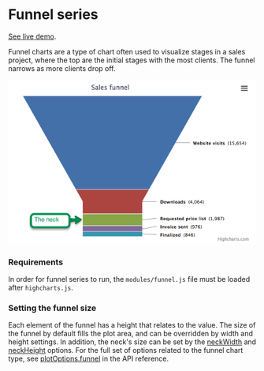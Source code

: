 Funnel series
=============

[See live demo](demo/funnel).

Funnel charts are a type of chart often used to visualize stages in a sales project, where the top are the initial stages with the most clients. The funnel narrows as more clients drop off. 

![funnel.png](funnel.png)

### Requirements

In order for funnel series to run, the `modules/funnel.js` file must be loaded after `highcharts.js`.

### Setting the funnel size

Each element of the funnel has a height that relates to the value. The size of the funnel by default fills the plot area, and can be overridden by width and height settings. In addition, the neck's size can be set by the [neckWidth](http://api.highcharts.com/highcharts/plotOptions.funnel.neckWidth) and [neckHeight](http://api.highcharts.com/highcharts/plotOptions.funnel.neckHeight) options. For the full set of options related to the funnel chart type, see [plotOptions.funnel](http://api.highcharts.com/highcharts/plotOptions.funnel) in the API reference.